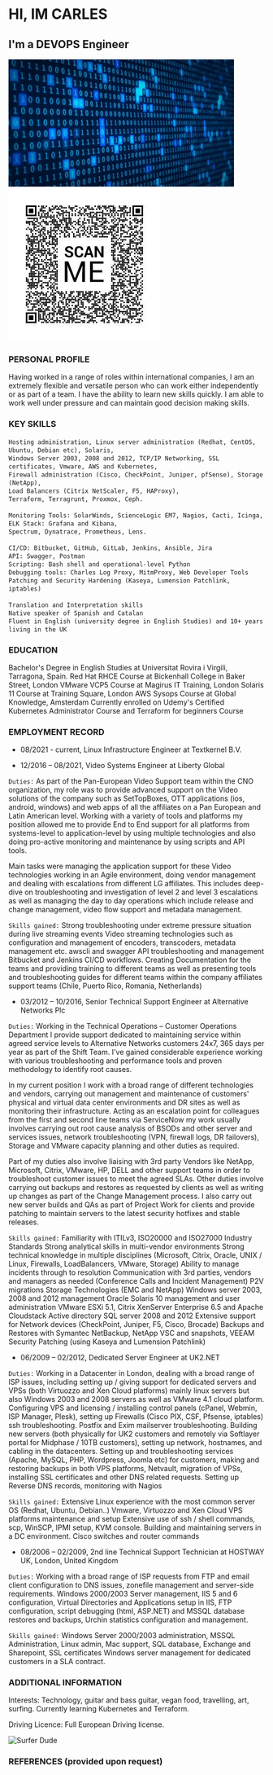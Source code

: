 # HI, IM CARLES
## I'm a DEVOPS Engineer 


![banner](banner.gif) ![vcard](vcard.jpg)


### PERSONAL PROFILE
Having worked in a range of roles within international companies, I am an extremely flexible and versatile person who can work either independently or as part of a team. I have the ability to learn new skills quickly. I am able to work well under pressure and can maintain good decision making skills.

### KEY SKILLS 
```
Hosting administration, Linux server administration (Redhat, CentOS, Ubuntu, Debian etc), Solaris, 
Windows Server 2003, 2008 and 2012, TCP/IP Networking, SSL certificates, Vmware, AWS and Kubernetes, 
Firewall administration (Cisco, CheckPoint, Juniper, pfSense), Storage (NetApp), 
Load Balancers (Citrix NetScaler, F5, HAProxy), 
Terraform, Terragrunt, Proxmox, Ceph.

Monitoring Tools: SolarWinds, ScienceLogic EM7, Nagios, Cacti, Icinga, ELK Stack: Grafana and Kibana, 
Spectrum, Dynatrace, Prometheus, Lens.

CI/CD: Bitbucket, GitHub, GitLab, Jenkins, Ansible, Jira
API: Swagger, Postman
Scripting: Bash shell and operational-level Python
Debugging tools: Charles Log Proxy, MitmProxy, Web Developer Tools
Patching and Security Hardening (Kaseya, Lumension Patchlink, iptables)

Translation and Interpretation skills
Native speaker of Spanish and Catalan
Fluent in English (university degree in English Studies) and 10+ years living in the UK
```

### EDUCATION
Bachelor's Degree in English Studies at Universitat Rovira i Virgili, Tarragona, Spain.
Red Hat RHCE Course at Bickenhall College in Baker Street, London
VMware VCP5 Course at Magirus IT Training, London
Solaris 11 Course at Training Square, London
AWS Sysops Course at Global Knowledge, Amsterdam
Currently enrolled on Udemy's Certified Kubernetes Administrator Course and Terraform for beginners Course


### EMPLOYMENT RECORD
- 08/2021 - current, Linux Infrastructure Engineer at Textkernel B.V.


- 12/2016 – 08/2021, Video Systems Engineer at Liberty Global

```Duties:```
As part of the Pan-European Video Support team within the CNO organization, my role was to provide advanced support on the Video solutions of the company such as SetTopBoxes, OTT applications (ios, android, windows) and web apps of all the affiliates on a Pan European and Latin American level. Working with a variety of tools and platforms my position allowed me to provide End to End support for all platforms from systems-level to application-level by using multiple technologies and also doing pro-active monitoring and maintenance by using scripts and API tools.

Main tasks were managing the application support for these Video technologies working in an Agile environment, doing vendor management and dealing with escalations from different LG affiliates. This includes deep-dive on troubleshooting and investigation of level 2 and level 3 escalations as well as managing the day to day operations which include release and change management, video flow support and metadata management.

```Skills gained:```
Strong troubleshooting under extreme pressure situation during live streaming events
Video streaming technologies such as configuration and management of encoders, transcoders, metadata management etc.
awscli and swagger API troubleshooting and management
Bitbucket and Jenkins CI/CD workflows.
Creating Documentation for the teams and providing training to different teams as well as presenting tools and troubleshooting guides for different teams within the company affiliates support teams (Chile, Puerto Rico, Romania, Netherlands)



- 03/2012 – 10/2016, Senior Technical Support Engineer at Alternative Networks Plc

```Duties:```
Working in the Technical Operations – Customer Operations Department I provide support dedicated to maintaining service within agreed service levels to Alternative Networks customers 24x7, 365 days per year as part of the Shift Team. I've gained considerable experience working with various troubleshooting and performance tools and proven methodology to identify root causes.

In my current position I work with a broad range of different technologies and vendors, carrying out management and maintenance of customers' physical and virtual data center environments and DR sites as well as monitoring their infrastructure. Acting as an escalation point for colleagues from the first and second line teams via ServiceNow my work usually involves carrying out root cause analysis of BSODs and other server and services issues, network troubleshooting (VPN, firewall logs, DR failovers), Storage and VMware capacity planning and other duties as required. 

Part of my duties also involve liaising with 3rd party Vendors like NetApp, Microsoft, Citrix, VMware, HP, DELL and other support teams in order to troubleshoot customer issues to meet the agreed SLAs. Other duties involve carrying out backups and restores as requested by clients as well as writing up changes as part of the Change Management process. I also carry out new server builds and QAs as part of Project Work for clients and provide patching to maintain servers to the latest security hotfixes and stable releases.

```Skills gained:```
Familiarity with ITILv3, ISO20000 and ISO27000 Industry Standards
Strong analytical skills in multi-vendor environments
Strong technical knowledge in multiple disciplines (Microsoft, Citrix, Oracle, UNIX / Linux, Firewalls, LoadBalancers, VMware, Storage)
Ability to manage incidents through to resolution
Communication with 3rd parties, vendors and managers as needed (Conference Calls and Incident Management)
P2V migrations
Storage Technologies (EMC and NetApp)
Windows server 2003, 2008 and 2012 management
Oracle Solaris 10 management and user administration
VMware ESXi 5.1, Citrix XenServer Enterprise 6.5 and  Apache Cloudstack
Active directory 
SQL server 2008 and 2012
Extensive support for Network devices (CheckPoint, Juniper, F5, Cisco, Brocade)
Backups and Restores with Symantec NetBackup, NetApp VSC and snapshots, VEEAM
Security Patching (using Kaseya and Lumension Patchlink)


- 06/2009 – 02/2012, Dedicated Server Engineer at UK2.NET

```Duties:```
Working in a Datacenter in London, dealing with a broad range of ISP issues, including setting up / giving support for dedicated servers and VPSs (both Virtuozzo and Xen Cloud platforms) mainly linux servers but also Windows 2003 and 2008 servers as well as VMware 4.1 cloud platform. 
Configuring VPS and licensing / installing control panels (cPanel, Webmin, ISP Manager, Plesk), setting up Firewalls (Cisco PIX, CSF, Pfsense, iptables) ssh troubleshooting. Postfix and Exim mailserver troubleshooting.
Building new servers (both physically for UK2 customers and remotely via Softlayer portal for Midphase / 10TB customers), setting up network, hostnames, and cabling in the datacenters.
Setting up and troubleshooting services (Apache, MySQL, PHP, Wordpress, Joomla etc) for customers, making and restoring backups in both VPS platforms, Netvault, migration of VPSs, installing SSL certificates and other DNS related requests.
Setting up Reverse DNS records, monitoring with Nagios

```Skills gained:```
Extensive Linux experience with the most common server OS (Redhat, Ubuntu, Debian..)
Vmware, Virtuozzo and Xen Cloud VPS platforms maintenance and setup
Extensive use of ssh / shell commands, scp, WinSCP, IPMI setup, KVM console.
Building and maintaining servers in a DC environment.
Cisco switches and router commands


- 08/2006 – 02/2009, 2nd line Technical Support Technician at HOSTWAY UK, London, United Kingdom

```Duties:```
Working with a broad range of ISP requests from FTP and email client configuration to DNS issues, zonefile management and server-side requirements.
Windows 2000/2003 Server management, IIS 5 and 6 configuration, Virtual Directories and Applications setup in IIS, FTP configuration, script debugging (html, ASP.NET) and MSSQL database restores and backups, Urchin statistics configuration and management.

```Skills gained:```
Windows Server 2000/2003 administration, MSSQL Administration, Linux admin, Mac support, SQL database, Exchange and Sharepoint, SSL certificates
Windows server management for dedicated customers in a SLA contract.



### ADDITIONAL INFORMATION
Interests:                 Technology, guitar and bass guitar, vegan food, travelling, art, surfing. 
                           Currently learning Kubernetes and Terraform.

Driving Licence:           Full European Driving license.

![Surfer Dude](surferdude.png)

### REFERENCES (provided upon request)
